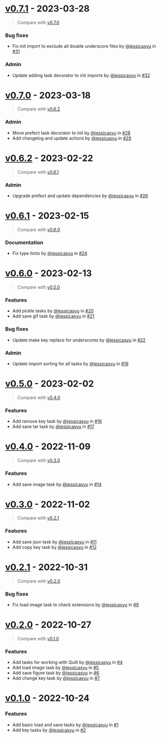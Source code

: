 # [v0.7.1](https://github.com/allen-cell-animated/io-collection/releases/tag/v0.7.1) - 2023-03-28

> Compare with [v0.7.0](https://github.com/allen-cell-animated/io-collection/compare/v0.7.0...v0.7.1)

### Bug fixes

- Fix init import to exclude all double underscore files by [@jessicasyu](https://github.com/jessicasyu) in [#31](https://github.com/allen-cell-animated/io-collection/pull/31)

### Admin

- Update adding task decorator to init imports by [@jessicasyu](https://github.com/jessicasyu) in [#32](https://github.com/allen-cell-animated/io-collection/pull/32)

# [v0.7.0](https://github.com/allen-cell-animated/io-collection/releases/tag/v0.7.0) - 2023-03-18

> Compare with [v0.6.2](https://github.com/allen-cell-animated/io-collection/compare/v0.6.2...v0.7.0)

### Admin

- Move prefect task decorator to init by [@jessicasyu](https://github.com/jessicasyu) in [#28](https://github.com/allen-cell-animated/io-collection/pull/28)
- Add changelog and update actions by [@jessicasyu](https://github.com/jessicasyu) in [#29](https://github.com/allen-cell-animated/io-collection/pull/29)

# [v0.6.2](https://github.com/allen-cell-animated/io-collection/releases/tag/v0.6.2) - 2023-02-22

> Compare with [v0.6.1](https://github.com/allen-cell-animated/io-collection/compare/v0.6.1...v0.6.2)

### Admin

- Upgrade prefect and update dependencies by [@jessicasyu](https://github.com/jessicasyu) in [#26](https://github.com/allen-cell-animated/io-collection/pull/26)

# [v0.6.1](https://github.com/allen-cell-animated/io-collection/releases/tag/v0.6.1) - 2023-02-15

> Compare with [v0.6.0](https://github.com/allen-cell-animated/io-collection/compare/v0.6.0...v0.6.1)

### Documentation

- Fix type hints by [@jessicasyu](https://github.com/jessicasyu) in [#24](https://github.com/allen-cell-animated/io-collection/pull/24)

# [v0.6.0](https://github.com/allen-cell-animated/io-collection/releases/tag/v0.6.0) - 2023-02-13

> Compare with [v0.5.0](https://github.com/allen-cell-animated/io-collection/compare/v0.5.0...v0.6.0)

### Features

- Add pickle tasks by [@jessicasyu](https://github.com/jessicasyu) in [#20](https://github.com/allen-cell-animated/io-collection/pull/20)
- Add save gif task by [@jessicasyu](https://github.com/jessicasyu) in [#21](https://github.com/allen-cell-animated/io-collection/pull/21)

### Bug fixes

- Update make key replace for underscores by [@jessicasyu](https://github.com/jessicasyu) in [#22](https://github.com/allen-cell-animated/io-collection/pull/22)

### Admin

- Update import sorting for all tasks by [@jessicasyu](https://github.com/jessicasyu) in [#19](https://github.com/allen-cell-animated/io-collection/pull/19)

# [v0.5.0](https://github.com/allen-cell-animated/io-collection/releases/tag/v0.5.0) - 2023-02-02

> Compare with [v0.4.0](https://github.com/allen-cell-animated/io-collection/compare/v0.4.0...v0.5.0)

### Features

- Add remove key task by [@jessicasyu](https://github.com/jessicasyu) in [#16](https://github.com/allen-cell-animated/io-collection/pull/16)
- Add save tar task by [@jessicasyu](https://github.com/jessicasyu) in [#17](https://github.com/allen-cell-animated/io-collection/pull/17)

# [v0.4.0](https://github.com/allen-cell-animated/io-collection/releases/tag/v0.4.0) - 2022-11-09

> Compare with [v0.3.0](https://github.com/allen-cell-animated/io-collection/compare/v0.3.0...v0.4.0)

### Features

- Add save image task by [@jessicasyu](https://github.com/jessicasyu) in [#14](https://github.com/allen-cell-animated/io-collection/pull/14)

# [v0.3.0](https://github.com/allen-cell-animated/io-collection/releases/tag/v0.3.0) - 2022-11-02

> Compare with [v0.2.1](https://github.com/allen-cell-animated/io-collection/compare/v0.2.1...v0.3.0)

### Features

- Add save json task by [@jessicasyu](https://github.com/jessicasyu) in [#11](https://github.com/allen-cell-animated/io-collection/pull/11)
- Add copy key task by [@jessicasyu](https://github.com/jessicasyu) in [#12](https://github.com/allen-cell-animated/io-collection/pull/12)

# [v0.2.1](https://github.com/allen-cell-animated/io-collection/releases/tag/v0.2.1) - 2022-10-31

> Compare with [v0.2.0](https://github.com/allen-cell-animated/io-collection/compare/v0.2.0...v0.2.1)

### Bug fixes

- Fix load image task to check extensions by [@jessicasyu](https://github.com/jessicasyu) in [#9](https://github.com/allen-cell-animated/io-collection/pull/9)

# [v0.2.0](https://github.com/allen-cell-animated/io-collection/releases/tag/v0.2.0) - 2022-10-27

> Compare with [v0.1.0](https://github.com/allen-cell-animated/io-collection/compare/v0.1.0...v0.2.0)

### Features

- Add tasks for working with Quilt by [@jessicasyu](https://github.com/jessicasyu) in [#4](https://github.com/allen-cell-animated/io-collection/pull/4)
- Add load image task by [@jessicasyu](https://github.com/jessicasyu) in [#5](https://github.com/allen-cell-animated/io-collection/pull/5)
- Add save figure task by [@jessicasyu](https://github.com/jessicasyu) in [#6](https://github.com/allen-cell-animated/io-collection/pull/6)
- Add change key task by [@jessicasyu](https://github.com/jessicasyu) in [#7](https://github.com/allen-cell-animated/io-collection/pull/7)

# [v0.1.0](https://github.com/allen-cell-animated/io-collection/releases/tag/v0.1.0) - 2022-10-24

### Features

- Add basic load  and save tasks by [@jessicasyu](https://github.com/jessicasyu) in [#1](https://github.com/allen-cell-animated/io-collection/pull/1)
- Add key tasks by [@jessicasyu](https://github.com/jessicasyu) in [#2](https://github.com/allen-cell-animated/io-collection/pull/2)
